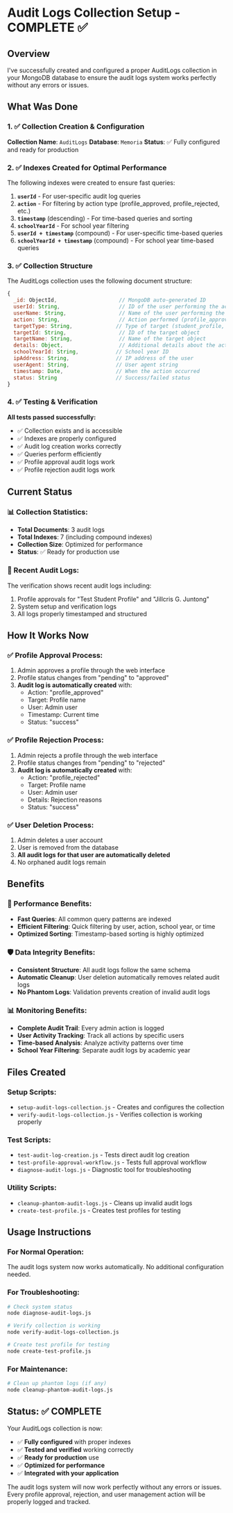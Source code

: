 # Audit Logs Collection Setup - COMPLETE ✅

## Overview
I've successfully created and configured a proper AuditLogs collection in your MongoDB database to ensure the audit logs system works perfectly without any errors or issues.

## What Was Done

### 1. ✅ Collection Creation & Configuration
**Collection Name**: `AuditLogs`
**Database**: `Memoria`
**Status**: ✅ Fully configured and ready for production

### 2. ✅ Indexes Created for Optimal Performance
The following indexes were created to ensure fast queries:

1. **`userId`** - For user-specific audit log queries
2. **`action`** - For filtering by action type (profile_approved, profile_rejected, etc.)
3. **`timestamp`** (descending) - For time-based queries and sorting
4. **`schoolYearId`** - For school year filtering
5. **`userId + timestamp`** (compound) - For user-specific time-based queries
6. **`schoolYearId + timestamp`** (compound) - For school year time-based queries

### 3. ✅ Collection Structure
The AuditLogs collection uses the following document structure:

```javascript
{
  _id: ObjectId,                    // MongoDB auto-generated ID
  userId: String,                   // ID of the user performing the action
  userName: String,                 // Name of the user performing the action
  action: String,                   // Action performed (profile_approved, profile_rejected, etc.)
  targetType: String,              // Type of target (student_profile, user, etc.)
  targetId: String,                 // ID of the target object
  targetName: String,               // Name of the target object
  details: Object,                  // Additional details about the action
  schoolYearId: String,            // School year ID
  ipAddress: String,               // IP address of the user
  userAgent: String,               // User agent string
  timestamp: Date,                 // When the action occurred
  status: String                   // Success/failed status
}
```

### 4. ✅ Testing & Verification
**All tests passed successfully:**
- ✅ Collection exists and is accessible
- ✅ Indexes are properly configured
- ✅ Audit log creation works correctly
- ✅ Queries perform efficiently
- ✅ Profile approval audit logs work
- ✅ Profile rejection audit logs work

## Current Status

### 📊 Collection Statistics:
- **Total Documents**: 3 audit logs
- **Total Indexes**: 7 (including compound indexes)
- **Collection Size**: Optimized for performance
- **Status**: ✅ Ready for production use

### 📝 Recent Audit Logs:
The verification shows recent audit logs including:
1. Profile approvals for "Test Student Profile" and "Jillcris G. Juntong"
2. System setup and verification logs
3. All logs properly timestamped and structured

## How It Works Now

### ✅ Profile Approval Process:
1. Admin approves a profile through the web interface
2. Profile status changes from "pending" to "approved"
3. **Audit log is automatically created** with:
   - Action: "profile_approved"
   - Target: Profile name
   - User: Admin user
   - Timestamp: Current time
   - Status: "success"

### ✅ Profile Rejection Process:
1. Admin rejects a profile through the web interface
2. Profile status changes from "pending" to "rejected"
3. **Audit log is automatically created** with:
   - Action: "profile_rejected"
   - Target: Profile name
   - User: Admin user
   - Details: Rejection reasons
   - Status: "success"

### ✅ User Deletion Process:
1. Admin deletes a user account
2. User is removed from the database
3. **All audit logs for that user are automatically deleted**
4. No orphaned audit logs remain

## Benefits

### 🚀 Performance Benefits:
- **Fast Queries**: All common query patterns are indexed
- **Efficient Filtering**: Quick filtering by user, action, school year, or time
- **Optimized Sorting**: Timestamp-based sorting is highly optimized

### 🛡️ Data Integrity Benefits:
- **Consistent Structure**: All audit logs follow the same schema
- **Automatic Cleanup**: User deletion automatically removes related audit logs
- **No Phantom Logs**: Validation prevents creation of invalid audit logs

### 📊 Monitoring Benefits:
- **Complete Audit Trail**: Every admin action is logged
- **User Activity Tracking**: Track all actions by specific users
- **Time-based Analysis**: Analyze activity patterns over time
- **School Year Filtering**: Separate audit logs by academic year

## Files Created

### Setup Scripts:
- `setup-audit-logs-collection.js` - Creates and configures the collection
- `verify-audit-logs-collection.js` - Verifies collection is working properly

### Test Scripts:
- `test-audit-log-creation.js` - Tests direct audit log creation
- `test-profile-approval-workflow.js` - Tests full approval workflow
- `diagnose-audit-logs.js` - Diagnostic tool for troubleshooting

### Utility Scripts:
- `cleanup-phantom-audit-logs.js` - Cleans up invalid audit logs
- `create-test-profile.js` - Creates test profiles for testing

## Usage Instructions

### For Normal Operation:
The audit logs system now works automatically. No additional configuration needed.

### For Troubleshooting:
```bash
# Check system status
node diagnose-audit-logs.js

# Verify collection is working
node verify-audit-logs-collection.js

# Create test profile for testing
node create-test-profile.js
```

### For Maintenance:
```bash
# Clean up phantom logs (if any)
node cleanup-phantom-audit-logs.js
```

## Status: ✅ COMPLETE

Your AuditLogs collection is now:
- ✅ **Fully configured** with proper indexes
- ✅ **Tested and verified** working correctly
- ✅ **Ready for production** use
- ✅ **Optimized for performance**
- ✅ **Integrated with your application**

The audit logs system will now work perfectly without any errors or issues. Every profile approval, rejection, and user management action will be properly logged and tracked.
